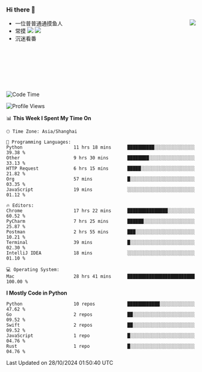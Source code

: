 ### Hi there 👋


<a href="https://github.com/yanlc39">
  <img align="right" src="https://github-readme-stats.vercel.app/api?username=yanlc39&show_icons=true&hide_border=true&icon_color=586069&title_color=a0a9af">
</a>

- 一位普普通通摸鱼人
- 常摸 ![](https://img.shields.io/badge/-Python-3e74a2?style=flat-square&logo=Python&logoColor=fff) ![](https://img.shields.io/badge/-C%2B%2B-brightgreen?style=flat-square)
- 沉迷看番



<br><br><br><br><br><br>


<!--START_SECTION:waka-->
![Code Time](http://img.shields.io/badge/Code%20Time-460%20hrs%2040%20mins-blue)

![Profile Views](http://img.shields.io/badge/Profile%20Views-0-blue)

📊 **This Week I Spent My Time On** 

```text
🕑︎ Time Zone: Asia/Shanghai

💬 Programming Languages: 
Python                   11 hrs 18 mins      ██████████░░░░░░░░░░░░░░░   39.38 % 
Other                    9 hrs 30 mins       ████████░░░░░░░░░░░░░░░░░   33.13 % 
HTTP Request             6 hrs 15 mins       █████░░░░░░░░░░░░░░░░░░░░   21.82 % 
Org                      57 mins             █░░░░░░░░░░░░░░░░░░░░░░░░   03.35 % 
JavaScript               19 mins             ░░░░░░░░░░░░░░░░░░░░░░░░░   01.12 % 

🔥 Editors: 
Chrome                   17 hrs 22 mins      ███████████████░░░░░░░░░░   60.52 % 
PyCharm                  7 hrs 25 mins       ██████░░░░░░░░░░░░░░░░░░░   25.87 % 
Postman                  2 hrs 55 mins       ███░░░░░░░░░░░░░░░░░░░░░░   10.21 % 
Terminal                 39 mins             █░░░░░░░░░░░░░░░░░░░░░░░░   02.30 % 
IntelliJ IDEA            18 mins             ░░░░░░░░░░░░░░░░░░░░░░░░░   01.10 % 

💻 Operating System: 
Mac                      28 hrs 41 mins      █████████████████████████   100.00 % 
```

**I Mostly Code in Python** 

```text
Python                   10 repos            ████████████░░░░░░░░░░░░░   47.62 % 
Go                       2 repos             ██░░░░░░░░░░░░░░░░░░░░░░░   09.52 % 
Swift                    2 repos             ██░░░░░░░░░░░░░░░░░░░░░░░   09.52 % 
JavaScript               1 repo              █░░░░░░░░░░░░░░░░░░░░░░░░   04.76 % 
Rust                     1 repo              █░░░░░░░░░░░░░░░░░░░░░░░░   04.76 % 
```




 Last Updated on 28/10/2024 01:50:40 UTC
<!--END_SECTION:waka-->
